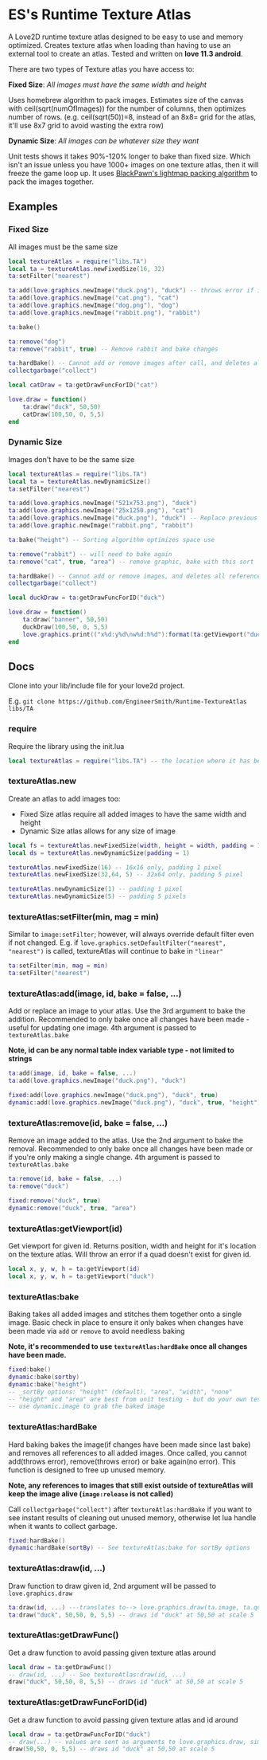 # ES's Runtime Texture Atlas
A Love2D runtime texture atlas designed to be easy to use and memory optimized. Creates texture atlas when loading than having to use an external tool to create an atlas. Tested and written on **love 11.3 android**.

There are two types of Texture atlas you have access to:

**Fixed Size**: *All images must have the same width and height*

  Uses homebrew algorithm to pack images. Estimates size of the canvas with ceil(sqrt(numOfImages)) for the number of columns, then optimizes number of rows. (e.g. ceil(sqrt(50))=8, instead of an 8x8= grid for the atlas, it'll use 8x7 grid to avoid wasting the extra row)

**Dynamic Size**: *All images can be whatever size they want*

  Unit tests shows it takes 90%-120% longer to bake than fixed size. Which isn't an issue unless you have 1000+ images on one texture atlas, then it will freeze the game loop up. It uses [BlackPawn's lightmap packing algorithm](https://blackpawn.com/texts/lightmaps/default.html) to pack the images together.
## Examples
### Fixed Size
All images must be the same size
```lua
local textureAtlas = require("libs.TA")
local ta = textureAtlas.newFixedSize(16, 32)
ta:setFilter("nearest")

ta:add(love.graphics.newImage("duck.png"), "duck") -- throws error if images aren't 16x32
ta:add(love.graphics.newImage("cat.png"), "cat")
ta:add(love.graphics.newImage("dog.png"), "dog")
ta:add(love.graphics.newImage("rabbit.png"), "rabbit")

ta:bake()

ta:remove("dog")
ta:remove("rabbit", true) -- Remove rabbit and bake changes

ta:hardBake() -- Cannot add or remove images after call, and deletes all references to given images so they can be cleaned from memory
collectgarbage("collect")

local catDraw = ta:getDrawFuncForID("cat")

love.draw = function()
    ta:draw("duck", 50,50)
    catDraw(100,50, 0, 5,5)
end
```
### Dynamic Size
Images don't have to be the same size
```lua
local textureAtlas = require("libs.TA")
local ta = textureAtlas.newDynamicSize()
ta:setFilter("nearest")

ta:add(love.graphics.newImage("521x753.png"), "duck")
ta:add(love.graphics.newImage("25x1250.png"), "cat")
ta:add(love.graphics.newImage("duck.png"), "duck") -- Replace previous image at id without having to call ta:remove
ta:add(love.graphic.newImage("rabbit.png", "rabbit")

ta:bake("height") -- Sorting algorithm optimizes space use

ta:remove("rabbit") -- will need to bake again
ta:remove("cat", true, "area") -- remove graphic, bake with this sort

ta:hardBake() -- Cannot add or remove images, and deletes all references to given images so they can be cleaned from memory
collectgarbage("collect")

local duckDraw = ta:getDrawFuncForID("duck")

love.draw = function()
    ta:draw("banner", 50,50)
    duckDraw(100,50, 0, 5,5)
    love.graphics.print(("x%d:y%d\nw%d:h%d"):format(ta:getViewport("duck")))
end
```
## Docs
Clone into your lib/include file for your love2d project.

E.g. `git clone https://github.com/EngineerSmith/Runtime-TextureAtlas libs/TA`
### require
Require the library using the init.lua
```lua
local textureAtlas = require("libs.TA") -- the location where it has been cloned to
```
### textureAtlas.new
Create an atlas to add images too:

- Fixed Size atlas require all added images to have the same width and height
- Dynamic Size atlas allows for any size of image

```lua
local fs = textureAtlas.newFixedSize(width, height = width, padding = 1)
local ds = textureAtlas.newDynamicSize(padding = 1)

textureAtlas.newFixedSize(16) -- 16x16 only, padding 1 pixel
textureAtlas.newFixedSize(32,64, 5) -- 32x64 only, padding 5 pixel

textureAtlas.newDynamicSize(1) -- padding 1 pixel
textureAtlas.newDynamicSize(5) -- padding 5 pixels
```
### textureAtlas:setFilter(min, mag = min)
Similar to `image:setFilter`; however, will always override default filter even if not changed. E.g. if `love.graphics.setDefaultFilter("nearest", "nearest")` is called, textureAtlas will continue to bake in `"linear"`
```lua
ta:setFilter(min, mag = min)
ta:setFilter("nearest")
```
### textureAtlas:add(image, id, bake = false, ...)
Add or replace an image to your atlas. Use the 3rd argument to bake the addition. Recommended to only bake once all changes have been made - useful for updating one image. 4th argument is passed to `textureAtlas.bake`

**Note, id can be any normal table index variable type - not limited to strings**
```lua
ta:add(image, id, bake = false, ...)
ta:add(love.graphics.newImage("duck.png"), "duck")

fixed:add(love.graphics.newImage("duck.png"), "duck", true)
dynamic:add(love.graphics.newImage("duck.png"), "duck", true, "height") -- option to add in sorting algorithm
```
### textureAtlas:remove(id, bake = false, ...)
Remove an image added to the atlas. Use the 2nd argument to bake the removal. Recommended to only bake once all changes have been made or if you're only making a single change. 4th argument is passed to `textureAtlas.bake`
```lua
ta:remove(id, bake = false, ...)
ta:remove("duck")

fixed:remove("duck", true)
dynamic:remove("duck", true, "area")
```
### textureAtlas:getViewport(id)
Get viewport for given id. Returns position, width and height for it's location on the texture atlas. Will throw an error if a quad doesn't exist for given id.
```lua
local x, y, w, h = ta:getViewport(id)
local x, y, w, h = ta:getViewport("duck")
```
### textureAtlas:bake
Baking takes all added images and stitches them together onto a single image. Basic check in place to ensure it only bakes when changes have been made via `add` or `remove` to avoid needless baking

**Note, it's recommended to use `textureAtlas:hardBake` once all changes have been made.**
```lua
fixed:bake()
dynamic:bake(sortby)
dynamic:bake("height") 
-- _sortBy options: "height" (default), "area", "width", "none"
-- "height" and "area" are best from unit testing - but do your own tests to see what works best for your images
-- use dynamic.image to grab the baked image
```
### textureAtlas:hardBake
Hard baking bakes the image(if changes have been made since last bake) and removes all references to all added images. Once called, you cannot add(throws error), remove(throws error) or bake again(no error). This function is designed to free up unused memory.

**Note, any references to images that still exist outside of textureAtlas will keep the image alive (`image:release` is not called)**

Call `collectgarbage("collect")` after `textureAtlas:hardBake` if you want to see instant results of cleaning out unused memory, otherwise let lua handle when it wants to collect garbage.
```lua
fixed:hardBake()
dynamic:hardBake(sortBy) -- See textureAtlas:bake for sortBy options
```
### textureAtlas:draw(id, ...)
Draw function to draw given id, 2nd argument will be passed to `love.graphics.draw`
```lua
ta:draw(id, ...) ---translates to--> love.graphics.draw(ta.image, ta.quads[id], ...)
ta:draw("duck", 50,50, 0, 5,5) -- draws id "duck" at 50,50 at scale 5
```
### textureAtlas:getDrawFunc()
Get a draw function to avoid passing given texture atlas around
```lua
local draw = ta:getDrawFunc()
-- draw(id, ...) -- See textureAtlas:draw(id, ...)
draw("duck", 50,50, 0, 5,5) -- draws id "duck" at 50,50 at scale 5
```
### textureAtlas:getDrawFuncForID(id)
Get a draw function to avoid passing given texture atlas and id around
```lua
local draw = ta:getDrawFuncForID("duck")
-- draw(...) -- values are sent as arguments to love.graphics.draw, similar to textureAtlas:draw(id, ...)
draw(50,50, 0, 5,5) -- draws id "duck" at 50,50 at scale 5
```
